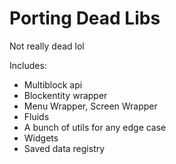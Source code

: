 # Porting Dead Libs

Not really dead lol

Includes:
- Multiblock api
- Blockentity wrapper
- Menu Wrapper, Screen Wrapper
- Fluids
- A bunch of utils for any edge case
- Widgets
- Saved data registry
